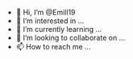 - 👋 Hi, I’m @Emill19
- 👀 I’m interested in ...
- 🌱 I’m currently learning ...
- 💞️ I’m looking to collaborate on ...
- 📫 How to reach me ...

<!---
Emill19/Emill19 is a ✨ special ✨ repository because its `README.md` (this file) appears on your GitHub profile.
You can click the Preview link to take a look at yommur changes.
--->
